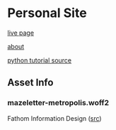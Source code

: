 # Personal Site

[live page](https://andrew.let-them.cyou)

[about](https://andrew.let-them.cyou/about.html)

[python tutorial source](https://github.com/Raymi306/python-tutorial)

## Asset Info
### mazeletter-metropolis.woff2
Fathom Information Design ([src](http://mazeletter.xyz/))
